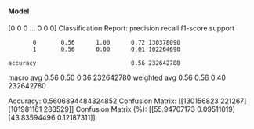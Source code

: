 #### Model
[0 0 0 ... 0 0 0]
Classification Report:
              precision    recall  f1-score   support

           0       0.56      1.00      0.72 130378090
           1       0.56      0.00      0.01 102264690

    accuracy                           0.56 232642780
   macro avg       0.56      0.50      0.36 232642780
weighted avg       0.56      0.56      0.40 232642780

Accuracy: 0.5606894484324852
Confusion Matrix:
[[130156823    221267]
 [101981161    283529]]
Confusion Matrix (%):
[[55.94707173  0.09511019]
 [43.83594496  0.12187311]]
